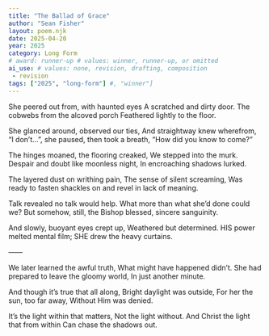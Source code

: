 ```yaml
---
title: "The Ballad of Grace"
author: "Sean Fisher"
layout: poem.njk
date: 2025-04-20
year: 2025
category: Long Form
# award: runner-up # values: winner, runner-up, or omitted
ai_use: # values: none, revision, drafting, composition
 - revision
tags: ["2025", "long-form"] #, "winner"]
---
```

She peered out from, with haunted eyes
A scratched and dirty door.
The cobwebs from the alcoved porch
Feathered lightly to the floor.

She glanced around, observed our ties,
And straightway knew wherefrom,
“I don’t…”, she paused, then took a breath,
“How did you know to come?”

The hinges moaned, the flooring creaked,
We stepped into the murk.
Despair and doubt like moonless night,
In encroaching shadows lurked.

The layered dust on writhing pain,
The sense of silent screaming,
Was ready to fasten shackles on
and revel in lack of meaning.

Talk revealed no talk would help.
What more than what she’d done could we?
But somehow, still, the Bishop blessed,
sincere sanguinity.

And slowly, buoyant eyes crept up,
Weathered but determined.
HIS power melted mental film;
SHE drew the heavy curtains.

——

We later learned the awful truth,
What might have happened didn’t.
She had prepared to leave the gloomy world,
In just another minute.

And though it’s true that all along,
Bright daylight was outside,
For her the sun, too far away,
Without Him was denied.

It’s the light within that matters,
Not the light without.
And Christ the light that from within
Can chase the shadows out.